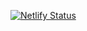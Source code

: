 [![Netlify Status](https://api.netlify.com/api/v1/badges/0b1301e2-7a80-44af-8f03-c408489a4701/deploy-status)](https://app.netlify.com/sites/anjalijaiswal23/deploys)
